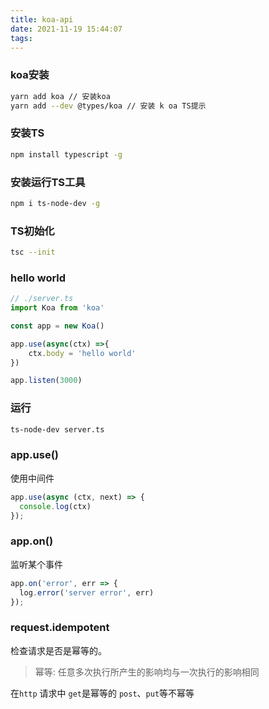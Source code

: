 ```yaml
---
title: koa-api
date: 2021-11-19 15:44:07
tags:
---
```


### koa安装

```bash
yarn add koa // 安装koa
yarn add --dev @types/koa // 安装 k oa TS提示
```

### 安装TS

```bash
npm install typescript -g 
```

### 安装运行TS工具

```bash
npm i ts-node-dev -g
```



### TS初始化

```bash
tsc --init
```

### hello world

```typescript
// ./server.ts
import Koa from 'koa'

const app = new Koa()

app.use(async(ctx) =>{
    ctx.body = 'hello world'
})

app.listen(3000)
```

### 运行

```bash
ts-node-dev server.ts
```

### app.use()

使用中间件

```javascript
app.use(async (ctx, next) => {
  console.log(ctx)
});
```

### app.on()

监听某个事件

```javascript
app.on('error', err => {
  log.error('server error', err)
});
```

### request.idempotent

检查请求是否是幂等的。

> 幂等: 任意多次执行所产生的影响均与一次执行的影响相同

在`http` 请求中 `get`是幂等的 `post`、`put`等不幂等



